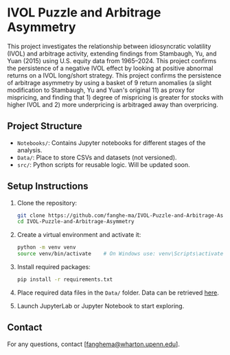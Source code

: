 # IVOL Puzzle and Arbitrage Asymmetry

This project investigates the relationship between idiosyncratic volatility (IVOL) and arbitrage activity, extending findings from Stambaugh, Yu, and Yuan (2015) using U.S. equity data from 1965–2024. This project confirms the persistence of a negative IVOL effect by looking at positive abnormal returns on a IVOL long/short strategy. This project confirms the persistence of arbitrage asymmetry by using a basket of 9 return anomalies (a slight modification to Stambaugh, Yu and Yuan's original 11) as proxy for mispricing, and finding that 1) degree of mispricing is greater for stocks with higher IVOL and 2) more underpricing is arbitraged away than overpricing. 

## Project Structure

- `Notebooks/`: Contains Jupyter notebooks for different stages of the analysis.
- `Data/`: Place to store CSVs and datasets (not versioned).
- `src/`: Python scripts for reusable logic. Will be updated soon.

## Setup Instructions

1. Clone the repository:
    ```bash
    git clone https://github.com/fanghe-ma/IVOL-Puzzle-and-Arbitrage-Asymmetry.git
    cd IVOL-Puzzle-and-Arbitrage-Asymmetry
    ```

2. Create a virtual environment and activate it:
    ```bash
    python -m venv venv
    source venv/bin/activate    # On Windows use: venv\Scripts\activate
    ```

3. Install required packages:
    ```bash
    pip install -r requirements.txt
    ```

4. Place required data files in the `Data/` folder. Data can be retrieved [here](https://penno365-my.sharepoint.com/:f:/g/personal/fanghema_upenn_edu/Emak65gizSFOtBffZSvJ4FoBmywxb2l0KyrzesDVf-XNcg?e=VdDnAN). 

5. Launch JupyterLab or Jupyter Notebook to start exploring.

## Contact

For any questions, contact [fanghema@wharton.upenn.edu].
